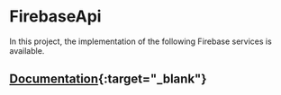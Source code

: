# FirebaseApi
In this project, the implementation of the following Firebase services is available.
## [Documentation](https://allanksr.github.io/FirebaseApi/){:target="_blank"}
